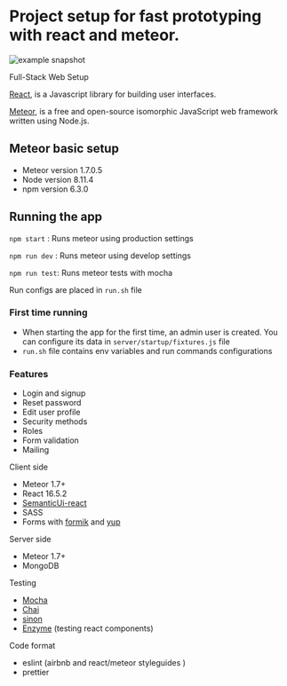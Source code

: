 # Project setup for fast prototyping with react and meteor.

![example snapshot](https://i.imgur.com/BAzmlXJ.png)

Full-Stack Web Setup

[React](https://reactjs.org/), is a Javascript library for building user interfaces.

[Meteor](https://www.meteor.com/), is a free and open-source isomorphic JavaScript web framework written using Node.js.

## Meteor basic setup

- Meteor version 1.7.0.5
- Node version 8.11.4
- npm version 6.3.0

## Running the app

`npm start` : Runs meteor using production settings

`npm run dev` : Runs meteor using develop settings

`npm run test`: Runs meteor tests with mocha

Run configs are placed in `run.sh` file

### First time running

- When starting the app for the first time, an admin user is created. You can configure its data in `server/startup/fixtures.js` file
- `run.sh` file contains env variables and run commands configurations

### Features

- Login and signup
- Reset password
- Edit user profile
- Security methods
- Roles
- Form validation
- Mailing

Client side

- Meteor 1.7+
- React 16.5.2
- [SemanticUi-react](http://react.semantic-ui.com/introduction/)
- SASS
- Forms with [formik](https://github.com/jaredpalmer/formik) and [yup](https://github.com/jquense/yup)

Server side

- Meteor 1.7+
- MongoDB

Testing

- [Mocha](https://mochajs.org/)
- [Chai](https://www.chaijs.com/)
- [sinon](https://sinonjs.org/)
- [Enzyme](https://github.com/airbnb/enzyme) (testing react components)

Code format

- eslint (airbnb and react/meteor styleguides )
- prettier
